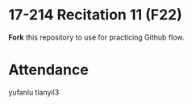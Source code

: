 # 17-214 Recitation 11 (F22)

**Fork** this repository to use for practicing Github flow.

# Attendance

yufanlu
tianyil3